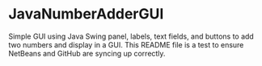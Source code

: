 # JavaNumberAdderGUI
Simple GUI using Java Swing panel, labels, text fields, and buttons to add two numbers and display in a GUI.
This README file is a test to ensure NetBeans and GitHub are syncing up correctly.
